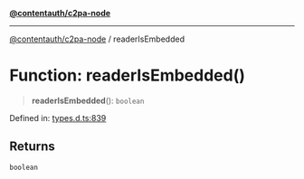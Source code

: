 [**@contentauth/c2pa-node**](../README.md)

***

[@contentauth/c2pa-node](../README.md) / readerIsEmbedded

# Function: readerIsEmbedded()

> **readerIsEmbedded**(): `boolean`

Defined in: [types.d.ts:839](https://github.com/contentauth/c2pa-node-v2/blob/92024140271b3589278f2b732abca2c4a33b231a/js-src/types.d.ts#L839)

## Returns

`boolean`
